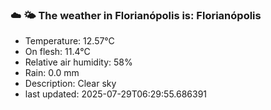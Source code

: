 ### ☁️ 🌤️  The weather in Florianópolis is: Florianópolis

- Temperature: 12.57°C
- On flesh: 11.4°C
- Relative air humidity: 58%
- Rain: 0.0 mm
- Description: Clear sky
- last updated: 2025-07-29T06:29:55.686391
